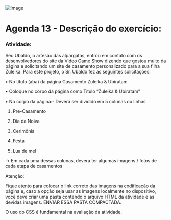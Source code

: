 ![Image](https://github.com/user-attachments/assets/ad7a9c50-7246-4ddb-9fbe-2925380c34f6)
# Agenda 13 - Descrição do exercício: 

### Atividade:

Seu Ubaldo, o artesão das alpargatas, entrou em contato com os desenvolvedores do site da Video Game Show dizendo que gostou muito da página e solicitando um site de casamento personalizado para a sua filha Zuleika.
Para este projeto, o Sr. Ubaldo fez as seguintes solicitações:

• No título (aba) da página Casamento Zuleika & Ubiratam

• Coloque no corpo da página como Título “Zuleika & Ubiratam”

• No corpo da página:- Deverá ser dividido em 5 colunas ou linhas

  1. Pre-Casamento

  2. Dia da Noiva

  3. Cerimônia

  4. Festa

  5. Lua de mel

-> Em cada uma dessas colunas, deverá ter algumas imagens / fotos de cada etapa de casamentos

Atenção:

Fique atento para colocar o link correto das imagens na codificação da página e, caso a opção seja usar as imagens localmente no dispositivo, você deve criar uma pasta  contendo o arquivo HTML da atividade e as devidas imagens. ENVIAR ESSA PASTA COMPACTADA.

O uso do CSS é fundamental na avaliação da atividade.


